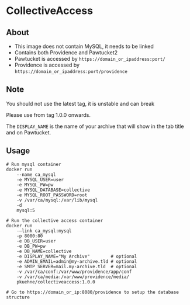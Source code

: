 # CollectiveAccess

## About

- This image does not contain MySQL, it needs to be linked
- Contains both Providence and Pawtucket2
- Pawtucket is accessed by `https://domain_or_ipaddress:port/`
- Providence is accessed by `https://domain_or_ipaddress:port/providence`

## Note

You should not use the latest tag, it is unstable and can break

Please use from tag 1.0.0 onwards.

The `DISPLAY_NAME` is the name of your archive that will show in the tab title and on Pawtucket.

## Usage

    # Run mysql container
    docker run 
        --name ca_mysql 
        -e MYSQL_USER=user 
        -e MYSQL_PW=pw
        -e MYSQL_DATABASE=collective 
        -e MYSQL_ROOT_PASSWORD=root
        -v /var/ca/mysql:/var/lib/mysql
        -d 
        mysql:5
    
    # Run the collective access container
    docker run 
        -–link ca_mysql:mysql
        -p 8080:80
        -e DB_USER=user
        -e DB_PW=pw
        -e DB_NAME=collective
        -e DISPLAY_NAME="My Archive"        # optional
        -e ADMIN_EMAIL=admin@my-archive.tld # optional
        -e SMTP_SERVER=mail.my-archive.tld  # optional
        -v /var/ca/conf:/var/www/providence/app/conf
        -v /var/ca/media:/var/www/providence/media/
        pkuehne/collectiveaccess:1.0.0

    # Go to https://domain_or_ip:8080/providence to setup the database structure
